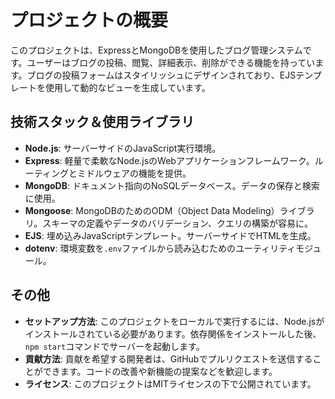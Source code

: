 # プロジェクトの概要

このプロジェクトは、ExpressとMongoDBを使用したブログ管理システムです。ユーザーはブログの投稿、閲覧、詳細表示、削除ができる機能を持っています。ブログの投稿フォームはスタイリッシュにデザインされており、EJSテンプレートを使用して動的なビューを生成しています。

## 技術スタック＆使用ライブラリ

- **Node.js**: サーバーサイドのJavaScript実行環境。
- **Express**: 軽量で柔軟なNode.jsのWebアプリケーションフレームワーク。ルーティングとミドルウェアの機能を提供。
- **MongoDB**: ドキュメント指向のNoSQLデータベース。データの保存と検索に使用。
- **Mongoose**: MongoDBのためのODM（Object Data Modeling）ライブラリ。スキーマの定義やデータのバリデーション、クエリの構築が容易に。
- **EJS**: 埋め込みJavaScriptテンプレート。サーバーサイドでHTMLを生成。
- **dotenv**: 環境変数を`.env`ファイルから読み込むためのユーティリティモジュール。

## その他

- **セットアップ方法**: このプロジェクトをローカルで実行するには、Node.jsがインストールされている必要があります。依存関係をインストールした後、`npm start`コマンドでサーバーを起動します。
- **貢献方法**: 貢献を希望する開発者は、GitHubでプルリクエストを送信することができます。コードの改善や新機能の提案などを歓迎します。
- **ライセンス**: このプロジェクトはMITライセンスの下で公開されています。


